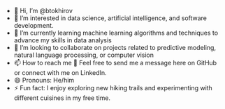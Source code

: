 - 👋 Hi, I’m @btokhirov
- 👀 I’m interested in data science, artificial intelligence, and software development.
- 🌱 I’m currently learning machine learning algorithms and techniques to advance my skills in data analysis
- 💞️ I’m looking to collaborate on projects related to predictive modeling, natural language processing, or computer vision
- 📫 How to reach me 🤩 Feel free to send me a message here on GitHub or connect with me on LinkedIn.
- 😄 Pronouns: He/him
- ⚡ Fun fact: I enjoy exploring new hiking trails and experimenting with different cuisines in my free time.

<!---
boburjontokhirov/boburjontokhirov is a ✨ special ✨ repository because its `README.md` (this file) appears on your GitHub profile.
You can click the Preview link to take a look at your changes.
--->
